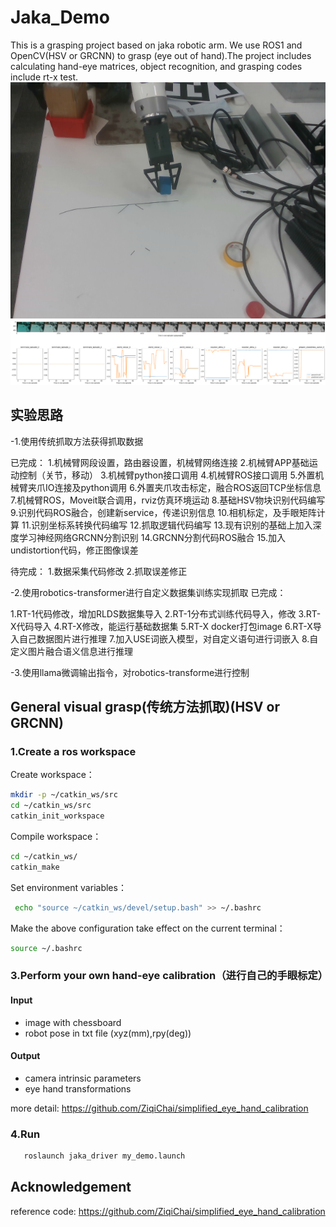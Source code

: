 # Jaka_Demo
This is a grasping project based on jaka robotic arm. We use ROS1 and OpenCV(HSV or GRCNN) to grasp (eye out of hand).The project includes calculating hand-eye matrices, object recognition, and grasping codes include rt-x test.
<img src="grasp.png" alt="jaka">
<img src="rt-x.png" alt="rt-x">
## 实验思路
-1.使用传统抓取方法获得抓取数据

已完成：
1.机械臂网段设置，路由器设置，机械臂网络连接
2.机械臂APP基础运动控制（关节，移动）
3.机械臂python接口调用
4.机械臂ROS接口调用
5.外置机械臂夹爪IO连接及python调用
6.外置夹爪攻击标定，融合ROS返回TCP坐标信息
7.机械臂ROS，Moveit联合调用，rviz仿真环境运动
8.基础HSV物块识别代码编写
9.识别代码ROS融合，创建新service，传递识别信息
10.相机标定，及手眼矩阵计算
11.识别坐标系转换代码编写
12.抓取逻辑代码编写
13.现有识别的基础上加入深度学习神经网络GRCNN分割识别
14.GRCNN分割代码ROS融合
15.加入undistortion代码，修正图像误差

待完成：
1.数据采集代码修改
2.抓取误差修正

-2.使用robotics-transformer进行自定义数据集训练实现抓取
已完成：

1.RT-1代码修改，增加RLDS数据集导入
2.RT-1分布式训练代码导入，修改
3.RT-X代码导入
4.RT-X修改，能运行基础数据集
5.RT-X docker打包image
6.RT-X导入自己数据图片进行推理
7.加入USE词嵌入模型，对自定义语句进行词嵌入
8.自定义图片融合语义信息进行推理

-3.使用llama微调输出指令，对robotics-transforme进行控制

## General visual grasp(传统方法抓取)(HSV or GRCNN)
### 1.Create a ros workspace
Create workspace：
```bash
mkdir -p ~/catkin_ws/src
cd ~/catkin_ws/src
catkin_init_workspace
```
Compile workspace：
```bash
cd ~/catkin_ws/
catkin_make
```
Set environment variables：
```bash
 echo "source ~/catkin_ws/devel/setup.bash" >> ~/.bashrc
```
Make the above configuration take effect on the current terminal：
```bash
source ~/.bashrc
```
### 3.Perform your own hand-eye calibration（进行自己的手眼标定）
#### Input
- image with chessboard
- robot pose in txt file (xyz(mm),rpy(deg))

#### Output
- camera intrinsic parameters
- eye hand transformations
  
more detail: https://github.com/ZiqiChai/simplified_eye_hand_calibration

### 4.Run
```bash
   roslaunch jaka_driver my_demo.launch
```

## Acknowledgement
reference code: https://github.com/ZiqiChai/simplified_eye_hand_calibration
